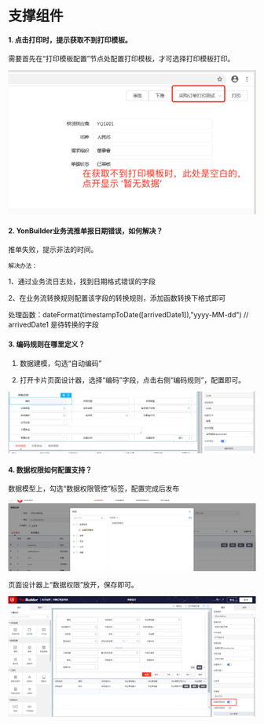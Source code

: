 # 支撑组件

#### 1.  点击打印时，提示获取不到打印模板。

   需要首先在“打印模板配置”节点处配置打印模板，才可选择打印模板打印。

   <img src="/image/image2020-10-2117_45_37.png" style="zoom:60%;" />

   

#### 2. YonBuilder业务流推单报日期错误，如何解决？

   推单失败，提示非法的时间。

    解决办法：

   1、通过业务流日志处，找到日期格式错误的字段

   2、在业务流转换规则配置该字段的转换规则，添加函数转换下格式即可

   处理函数：dateFormat(timestampToDate([arrivedDate1]),"yyyy-MM-dd")   // arrivedDate1 是待转换的字段

   

#### 3. 编码规则在哪里定义？

   1)  数据建模，勾选“自动编码”

   2)  打开卡片页面设计器，选择“编码”字段，点击右侧“编码规则”，配置即可。

   ![](/image/编码规则.png)

   

#### 4. 数据权限如何配置支持？

   数据模型上，勾选“数据权限管控”标签，配置完成后发布

   ![](/image/数据权限1.png)

页面设计器上“数据权限”放开，保存即可。

![](/image/数据权限2.png)



